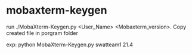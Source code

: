 # mobaxterm-keygen
run
    ./MobaXterm-Keygen.py <User_Name> <Mobaxterm_version>. 
Copy created file in porgram folder

exp: 
    python MobaXterm-Keygen.py swatteam1 21.4
   
